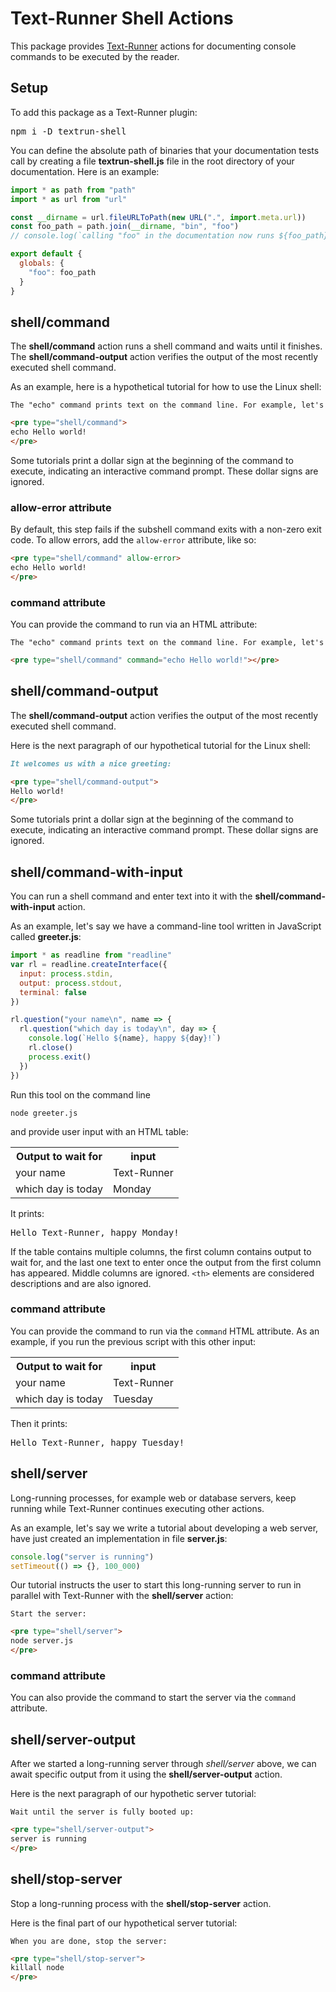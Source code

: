 # Text-Runner Shell Actions

This package provides [Text-Runner](https://github.com/kevgo/text-runner)
actions for documenting console commands to be executed by the reader.

## Setup

To add this package as a Text-Runner plugin:

<pre type="npm/install">
npm i -D textrun-shell
</pre>

<!-- TODO: verify this somehow -->

You can define the absolute path of binaries that your documentation tests call
by creating a file **textrun-shell.js** file in the root directory of your
documentation. Here is an example:

```js
import * as path from "path"
import * as url from "url"

const __dirname = url.fileURLToPath(new URL(".", import.meta.url))
const foo_path = path.join(__dirname, "bin", "foo")
// console.log(`calling "foo" in the documentation now runs ${foo_path}`)

export default {
  globals: {
    "foo": foo_path
  }
}
```

## shell/command

The <b type="action/name-full">shell/command</b> action runs a shell command and
waits until it finishes. The <b type="action/name-full">shell/command-output</b>
action verifies the output of the most recently executed shell command.

As an example, here is a hypothetical tutorial for how to use the Linux shell:

<a type="extension/runnable-region">

```html
The "echo" command prints text on the command line. For example, let's run:

<pre type="shell/command">
echo Hello world!
</pre>
```

</a>

Some tutorials print a dollar sign at the beginning of the command to execute,
indicating an interactive command prompt. These dollar signs are ignored.

### allow-error attribute

By default, this step fails if the subshell command exits with a non-zero exit
code. To allow errors, add the `allow-error` attribute, like so:

```html
<pre type="shell/command" allow-error>
echo Hello world!
</pre>
```

### command attribute

You can provide the command to run via an HTML attribute:

<a type="extension/runnable-region">

```html
The "echo" command prints text on the command line. For example, let's run:

<pre type="shell/command" command="echo Hello world!"></pre>
```

</a>

## shell/command-output

The <b type="action/name-full">shell/command-output</b> action verifies the
output of the most recently executed shell command.

Here is the next paragraph of our hypothetical tutorial for the Linux shell:

<a type="extension/runnable-region">

```md
It welcomes us with a nice greeting:

<pre type="shell/command-output">
Hello world!
</pre>
```

</a>

Some tutorials print a dollar sign at the beginning of the command to execute,
indicating an interactive command prompt. These dollar signs are ignored.

## shell/command-with-input

You can run a shell command and enter text into it with the
<b type="action/name-full">shell/command-with-input</b> action.

<a type="workspace/new-file">

As an example, let's say we have a command-line tool written in JavaScript
called **greeter.js**:

```js
import * as readline from "readline"
var rl = readline.createInterface({
  input: process.stdin,
  output: process.stdout,
  terminal: false
})

rl.question("your name\n", name => {
  rl.question("which day is today\n", day => {
    console.log(`Hello ${name}, happy ${day}!`)
    rl.close()
    process.exit()
  })
})
```

</a>

<a type="shell/command-with-input">

Run this tool on the command line

```
node greeter.js
```

and provide user input with an HTML table:

<table>
  <tr>
    <th>Output to wait for</th>
    <th>input</th>
  </tr>
  <tr>
    <td>your name</td>
    <td>Text-Runner</td>
  </tr>
  <tr>
    <td>which day is today</td>
    <td>Monday</td>
  </tr>
</table>

</a>

It prints:

<pre type="shell/command-output">
Hello Text-Runner, happy Monday!
</pre>

If the table contains multiple columns, the first column contains output to wait
for, and the last one text to enter once the output from the first column has
appeared. Middle columns are ignored. `<th>` elements are considered
descriptions and are also ignored.

### command attribute

You can provide the command to run via the `command` HTML attribute. As an
example, if you run the previous script with this other input:

<table type="shell/command-with-input" command="node greeter.js">
  <tr>
    <th>Output to wait for</th>
    <th>input</th>
  </tr>
  <tr>
    <td>your name</td>
    <td>Text-Runner</td>
  </tr>
  <tr>
    <td>which day is today</td>
    <td>Tuesday</td>
  </tr>
</table>

Then it prints:

<pre type="shell/command-output">
Hello Text-Runner, happy Tuesday!
</pre>

## shell/server

Long-running processes, for example web or database servers, keep running while
Text-Runner continues executing other actions.

<a type="workspace/new-file">

As an example, let's say we write a tutorial about developing a web server, have
just created an implementation in file **server.js**:

```js
console.log("server is running")
setTimeout(() => {}, 100_000)
```

</a>

Our tutorial instructs the user to start this long-running server to run in
parallel with Text-Runner with the
<b type="action/name-full">shell/server</b> action:

<a type="extension/runnable-region">

```html
Start the server:

<pre type="shell/server">
node server.js
</pre>
```

</a>

### command attribute

You can also provide the command to start the server via the `command`
attribute.

## shell/server-output

After we started a long-running server through
<em type="action/name-full">shell/server</em> above, we can await specific
output from it using the
<b type="action/name-full">shell/server-output</b> action.

Here is the next paragraph of our hypothetic server tutorial:

<a type="extension/runnable-region">

```html
Wait until the server is fully booted up:

<pre type="shell/server-output">
server is running
</pre>
```

</a>

## shell/stop-server

Stop a long-running process with the
<b type="action/name-full">shell/stop-server</b> action.

Here is the final part of our hypothetical server tutorial:

<a type="extension/runnable-region">

```html
When you are done, stop the server:

<pre type="shell/stop-server">
killall node
</pre>
```

</a>
